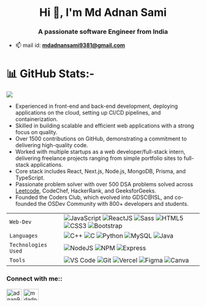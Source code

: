  <h1 align="center">Hi 👋, I'm Md Adnan Sami</h1>
<h3 align="center">A passionate software Engineer from India</h3>

- 📫 mail id: **mdadnansami9381@gmail.com**
# 📊 GitHub Stats:-
![](https://github-readme-streak-stats.herokuapp.com/?user=Hittitech&theme=aura&hide_border=false)<br/>
<!-- ![](https://github-readme-stats.vercel.app/api/top-langs/?username=Hittitech&theme=aura&hide_border=false&include_all_commits=false&count_private=false&layout=compact) -->

- Experienced in front-end and back-end development, deploying applications on the cloud, setting up CI/CD pipelines, and containerization.
- Skilled in building scalable and efficient web applications with a strong focus on quality.
- Over 1500 contributions on GitHub, demonstrating a commitment to delivering high-quality code.
- Worked with multiple startups as a web developer/full-stack intern, delivering freelance projects ranging from simple portfolio sites to full-stack applications.
- Core stack includes React, Next.js, Node.js, MongoDB, Prisma, and TypeScript.
- Passionate problem solver with over 500 DSA problems solved across [Leetcode](https://leetcode.com/u/Adnan9381/), CodeChef, HackerRank, and GeeksforGeeks.
- Founded the Coders Club, which evolved into GDSC@ISL, and co-founded the OSDev Community with 800+ developers and students.



|               |           |
|       ---     |    ---    |
| `Web-Dev`     | ![JavaScript](https://img.shields.io/badge/-javascript-white?style=for-the-badge&logo=javascript&logoColor=white&logoWidth=20&color=F1DB4E) ![ReactJS](https://img.shields.io/badge/-React-orange?color=09D9FE&style=for-the-badge&logo=React&logoColor=white&logoWidth=20) ![Sass](https://img.shields.io/badge/-sass-white?style=for-the-badge&logo=sass&logoColor=white&logoWidth=20&color=CD679B) ![HTML5](https://img.shields.io/badge/-HTML5-white?color=ff6529&style=for-the-badge&logo=HTML5&logoColor=white&logoWidth=20) ![CSS3](https://img.shields.io/badge/-CSS3-orange?color=264DE4&style=for-the-badge&logo=CSS3&logoColor=white&logoWidth=20) ![Bootstrap](https://img.shields.io/badge/bootstrap-FE9A00?style=for-the-badge&logo=bootstrap&logoColor=white)|
| `Languages`   | ![C++](https://img.shields.io/badge/-C%2B%2B-white?color=blue&style=for-the-badge&logo=C%2B%2B&logoColor=white&logoWidth=20) ![C](https://img.shields.io/badge/-C-white?color=2a1d80&style=for-the-badge&logo=C&logoColor=white&logoWidth=20) ![Python](https://img.shields.io/badge/-Python-orange?color=205966&style=for-the-badge&logo=Python&logoColor=white&logoWidth=20) ![MySQL](https://img.shields.io/badge/-MySQL-307BBD?style=for-the-badge&logo=mysql&logoColor=white) ![Java](https://img.shields.io/badge/-java-orange?color=EC2025&style=for-the-badge&logo=java&logoColor=white&logoWidth=20)|
| `Technologies Used`  | ![NodeJS](https://img.shields.io/badge/-Node-orange?color=8BBF3F&style=for-the-badge&logo=NODE&logoColor=white&logoWidth=20) ![NPM](https://img.shields.io/badge/-NPM-brightgreen?color=DC2C34&style=for-the-badge&logo=NPM&logoColor=white&logoWidth=20) ![Express](https://img.shields.io/badge/-Express-orange?color=8BBF3F&style=for-the-badge&logo=Express&logoColor=white&logoWidth=20) |
| `Tools`       | ![VS Code](https://img.shields.io/badge/Visual_Studio_Code-5D1A60?style=for-the-badge&logo=visual%20studio%20code&logoColor=white) ![Git](https://img.shields.io/badge/Git-682181?style=for-the-badge&logo=git&logoColor=white) ![Vercel](https://img.shields.io/badge/vercel-AA42F1.svg?style=for-the-badge&logo=vercel&logoColor=white) ![Figma](https://img.shields.io/badge/figma-%23F24E1E.svg?style=for-the-badge&logo=figma&logoColor=white) ![Canva](https://img.shields.io/badge/-canva-white?style=for-the-badge&logo=canva&logoColor=white&logoWidth=20&color=01C4CD)|

<h3 align="left">Connect with me::</h3>
<p align="left">
<a href="https://twitter.com/adnan9381" target="blank"><img align="center" src="https://raw.githubusercontent.com/rahuldkjain/github-profile-readme-generator/master/src/images/icons/Social/twitter.svg" alt="adnan9381" height="30" width="40" /></a>
<a href="https://linkedin.com/in/mdadnansami" target="blank"><img align="center" src="https://raw.githubusercontent.com/rahuldkjain/github-profile-readme-generator/master/src/images/icons/Social/linked-in-alt.svg" alt="mdadnansami" height="30" width="40" /></a>
</p>

